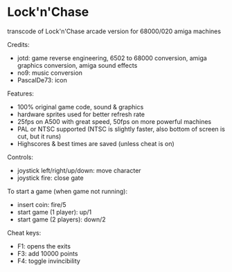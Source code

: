 # Lock'n'Chase
transcode of Lock'n'Chase arcade version for 68000/020 amiga machines

Credits:

- jotd: game reverse engineering, 6502 to 68000 conversion, 
        amiga graphics conversion, amiga sound effects
- no9: music conversion
- PascalDe73: icon

Features:

- 100% original game code, sound & graphics
- hardware sprites used for better refresh rate
- 25fps on A500 with great speed, 50fps on more powerful machines
- PAL or NTSC supported (NTSC is slightly faster, also bottom of screen
  is cut, but it runs)
- Highscores & best times are saved (unless cheat is on)

Controls:

- joystick left/right/up/down: move character
- joystick fire: close gate

To start a game (when game not running):

- insert coin: fire/5
- start game (1 player): up/1
- start game (2 players): down/2

Cheat keys:
- F1: opens the exits
- F3: add 10000 points
- F4: toggle invincibility